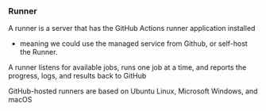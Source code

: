 
### Runner
A runner is a server that has the GitHub Actions runner application installed
- meaning we could use the managed service from Github, or self-host the Runner.

A runner listens for available jobs, runs one job at a time, and reports the progress, logs, and results back to GitHub

GitHub-hosted runners are based on Ubuntu Linux, Microsoft Windows, and macOS
